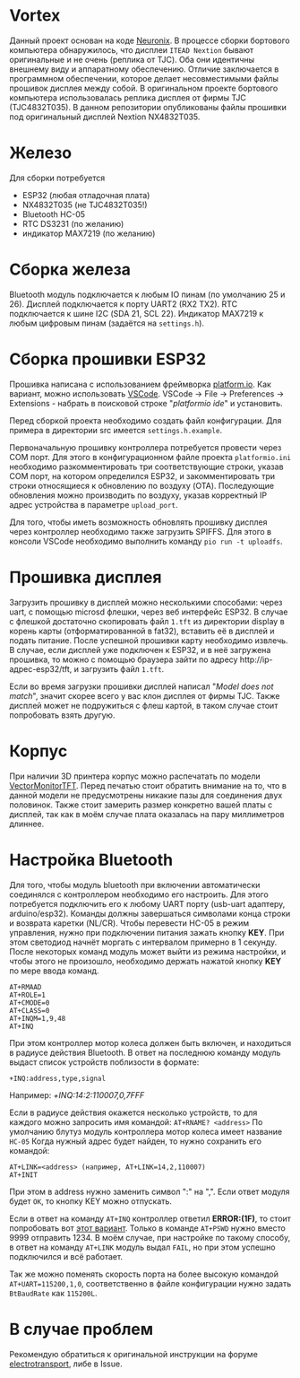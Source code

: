 # Vortex
Данный проект основан на коде [Neuronix](https://electrotransport.ru/ussr/index.php?topic=59044.0). В процессе сборки бортового компьютера обнаружилось, что дисплеи `ITEAD Nextion` бывают оригинальные и не очень (реплика от TJC). Оба они идентичны внешнему виду и аппаратному обеспечению. Отличие заключается в программном обеспечении, которое делает несовместимыми файлы прошивок дисплея между собой. В оригинальном проекте бортового компьютера использовалась реплика дисплея от фирмы TJC (TJC4832T035). В данном репозитории опубликованы файлы прошивки под оригинальный дисплей Nextion NX4832T035.

# Железо
Для сборки потребуется
- ESP32 (любая отладочная плата)
- NX4832T035 (не TJC4832T035!)
- Bluetooth HC-05
- RTC DS3231 (по желанию)
- индикатор MAX7219 (по желанию)

# Сборка железа
Bluetooth модуль подключается к любым IO пинам (по умолчанию 25 и 26). 
Дисплей подключается к порту UART2 (RX2 TX2). 
RTC подключается к шине I2С (SDA 21, SCL 22). 
Индикатор MAX7219 к любым цифровым пинам (задаётся на `settings.h`).

# Сборка прошивки ESP32
Прошивка написана с использованием фреймворка [platform.io](https://platformio.org/). Как вариант, можно использовать [VSCode](https://code.visualstudio.com/). VSCode -> File -> Preferences -> Extensions - набрать в поисковой строке "*platformio ide*" и установить.

Перед сборкой проекта необходимо создать файл конфигурации. Для примера в директории src имеется `settings.h.example`.

Первоначальную прошивку контроллера потребуется провести через COM порт. Для этого в конфигурационном файле проекта `platformio.ini` необходимо разкомментировать три соответствующие строки, указав COM порт, на котором определился ESP32, и закомментировать три строки относящиеся к обновлению по воздуху (OTA). Последующие обновления можно производить по воздуху, указав корректный IP адрес устройства в параметре `upload_port`.

Для того, чтобы иметь возможность обновлять прошивку дисплея через контроллер необходимо также загрузить SPIFFS. Для этого в консоли VSCode необходимо выполнить команду `pio run -t uploadfs`.

# Прошивка дисплея
Загрузить прошивку в дисплей можно несколькими способами: через uart, с помощью microsd флешки, через веб интерфейс ESP32. В случае с флешкой достаточно скопировать файл `1.tft` из директории display в корень карты (отформатированной в fat32), вставить её в дисплей и подать питание. После успешной прошивки карту необходимо извлечь. В случае, если дисплей уже подключен к ESP32, и в неё загружена прошивка, то можно с помощью браузера зайти по адресу http://ip-адрес-esp32/tft, и загрузить файл `1.tft`.

Если во время загрузки прошивки дисплей написал "*Model does not match*", значит скорее всего у вас клон дисплея от фирмы TJC. Также дисплей может не подружиться с флеш картой, в таком случае стоит попробовать взять другую.

# Корпус
При наличии 3D принтера корпус можно распечатать по модели [VectorMonitorTFT](https://www.tinkercad.com/things/fy87wSfSnDF). Перед печатью стоит обратить внимание на то, что в данной модели не предусмотрены никакие пазы для соединения двух половинок. Также стоит замерить размер конкретно вашей платы с дисплей, так как в моём случае плата оказалась на пару миллиметров длиннее.

# Настройка Bluetooth
Для того, чтобы модуль bluetooth при включении автоматически соединялся с контроллером необходимо его настроить. Для этого потребуется подключить его к любому UART порту (usb-uart адаптеру, arduino/esp32). Команды должны завершаться символами конца строки и возврата каретки (NL/CR). Чтобы перевести HC-05 в режим управления, нужно при подключении питания зажать кнопку **KEY**. При этом светодиод начнёт моргать с интервалом примерно в 1 секунду. После некоторых команд модуль может выйти из режима настройки, и чтобы этого не произошло, необходимо держать нажатой кнопку **KEY** по мере ввода команд.
```
AT+RMAAD
AT+ROLE=1
AT+CMODE=0
AT+CLASS=0
AT+INQM=1,9,48
AT+INQ
```
При этом контроллер мотор колеса должен быть включен, и находиться в радиусе действия Bluetooth.
В ответ на последнюю команду модуль выдаст список устройств поблизости в формате:
```
+INQ:address,type,signal
```
Например: *+INQ:14:2:110007,0,7FFF*

Если в радиусе действия окажется несколько устройств, то для каждого можно запросить имя командой: `AT+RNAME? <address>`
По умолчанию блутуз модуль контроллера мотор колеса имеет название `HC-05`
Когда нужный адрес будет найден, то нужно сохранить его командой:
```
AT+LINK=<address> (например, AT+LINK=14,2,110007)
AT+INIT
```
При этом в address нужно заменить символ ":" на ",". Если ответ модуля будет `OK`, то кнопку KEY можно отпускать.

Если в ответ на команду `AT+INQ` контроллер ответил **ERROR:(1F)**, то стоит попробовать вот [этот вариант](https://stackoverflow.com/a/51827500). Только в команде `AT+PSWD` нужно вместо 9999 отправить 1234. В моём случае, при настройке по такому способу, в ответ на команду `AT+LINK` модуль выдал `FAIL`, но при этом успешно подключился и всё работает.

Так же можно поменять скорость порта на более высокую командой `AT+UART=115200,1,0`, соответственно в файле конфигурации нужно задать `BtBaudRate` как `115200L`.

# В случае проблем
Рекомендую обратиться к оригинальной инструкции на форуме [electrotransport](https://electrotransport.ru/ussr/index.php?topic=59044.0), либе в Issue.
